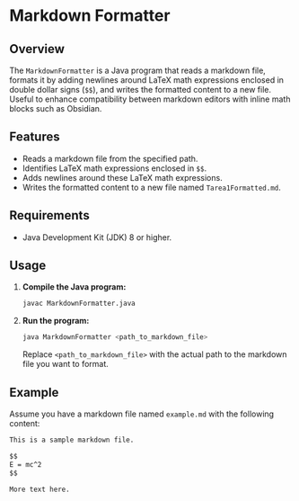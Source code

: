 # Markdown Formatter

## Overview

The `MarkdownFormatter` is a Java program that reads a markdown file, formats it by adding newlines around LaTeX math expressions enclosed in double dollar signs (`$$`), and writes the formatted content to a new file. Useful to enhance compatibility between markdown editors with inline math blocks such as Obsidian.

## Features

- Reads a markdown file from the specified path.
- Identifies LaTeX math expressions enclosed in `$$`.
- Adds newlines around these LaTeX math expressions.
- Writes the formatted content to a new file named `Tarea1Formatted.md`.

## Requirements

- Java Development Kit (JDK) 8 or higher.

## Usage

1. **Compile the Java program:**

    ```sh
    javac MarkdownFormatter.java
    ```

2. **Run the program:**

    ```sh
    java MarkdownFormatter <path_to_markdown_file>
    ```

    Replace `<path_to_markdown_file>` with the actual path to the markdown file you want to format.

## Example

Assume you have a markdown file named `example.md` with the following content:

```markdown
This is a sample markdown file.

$$
E = mc^2
$$

More text here.